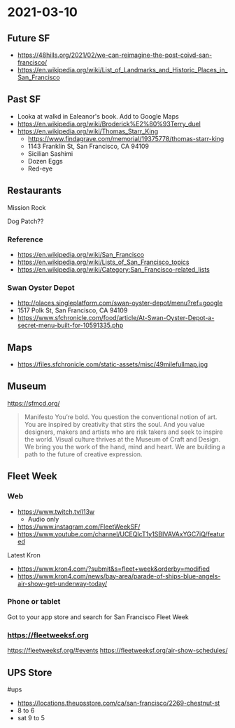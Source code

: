 # 2021-03-10

## Future SF

* https://48hills.org/2021/02/we-can-reimagine-the-post-coivd-san-francisco/
* https://en.wikipedia.org/wiki/List_of_Landmarks_and_Historic_Places_in_San_Francisco


## Past SF

* Looka at walkd in Ealeanor's book. Add to Google Maps
* https://en.wikipedia.org/wiki/Broderick%E2%80%93Terry_duel
* https://en.wikipedia.org/wiki/Thomas_Starr_King
  * https://www.findagrave.com/memorial/19375778/thomas-starr-king
  * 1143 Franklin St, San Francisco, CA 94109
  * Sicilian Sashimi
  * Dozen Eggs
  * Red-eye

## Restaurants

Mission Rock

Dog Patch??

### Reference

* https://en.wikipedia.org/wiki/San_Francisco
* https://en.wikipedia.org/wiki/Lists_of_San_Francisco_topics
* https://en.wikipedia.org/wiki/Category:San_Francisco-related_lists


### Swan Oyster Depot

* http://places.singleplatform.com/swan-oyster-depot/menu?ref=google
* 1517 Polk St, San Francisco, CA 94109
* https://www.sfchronicle.com/food/article/At-Swan-Oyster-Depot-a-secret-menu-built-for-10591335.php


## Maps

* https://files.sfchronicle.com/static-assets/misc/49milefullmap.jpg

## Museum

https://sfmcd.org/
>Manifesto
You’re bold. You question the conventional notion of art. You are inspired by creativity that stirs the soul. And you value designers, makers and artists who are risk takers and seek to inspire the world. Visual culture thrives at the Museum of Craft and Design. We bring you the work of the hand, mind and heart. We are building a path to the future of creative expression.

## Fleet Week

### Web

* https://www.twitch.tv/l13w
  * Audio only
* https://www.instagram.com/FleetWeekSF/
* https://www.youtube.com/channel/UCEQIcT1y1SBIVAVAxYGC7iQ/featured

Latest Kron
* https://www.kron4.com/?submit&s=fleet+week&orderby=modified
* https://www.kron4.com/news/bay-area/parade-of-ships-blue-angels-air-show-get-underway-today/


### Phone or tablet

Got to your app store and search for San Francisco Fleet Week

### https://fleetweeksf.org

https://fleetweeksf.org/#events
https://fleetweeksf.org/air-show-schedules/

## UPS Store

#ups

* https://locations.theupsstore.com/ca/san-francisco/2269-chestnut-st
* 8 to 6
* sat 9 to 5
